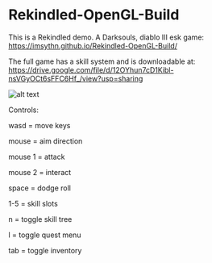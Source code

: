 # Rekindled-OpenGL-Build
This is a Rekindled demo. A Darksouls, diablo III esk game:
https://imsythn.github.io/Rekindled-OpenGL-Build/

The full game has a skill system and is downloadable at:
https://drive.google.com/file/d/12OYhun7cD1Kibl-nsVGyOCt6sFFC6Hf_/view?usp=sharing

![alt text](https://cdn.discordapp.com/attachments/619483988104445956/673017009877024788/PosterRekindled.png)


Controls:

wasd = move keys

mouse = aim direction

mouse 1 = attack

mouse 2 = interact  

space = dodge roll

1-5 = skill slots

n = toggle skill tree

l = toggle quest menu

tab = toggle inventory

